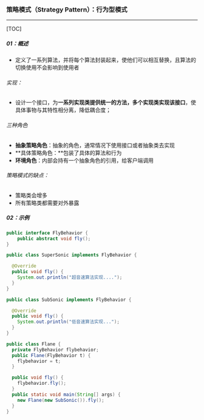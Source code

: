 ### 策略模式（Strategy Pattern）：行为型模式

------

[TOC]

##### 01：概述

- 定义了一系列算法，并将每个算法封装起来，使他们可以相互替换，且算法的切换使用不会影响到使用者

###### 实现：

- 设计一个接口，为**一系列实现类提供统一的方法，多个实现类实现该接口**，使具体事物与其特性相分离，降低耦合度；


###### 三种角色

- **抽象策略角色**：抽象的角色，通常情况下使用接口或者抽象类去实现
- **具体策略角色：**包装了具体的算法和行为
- **环境角色**：内部会持有一个抽象角色的引用，给客户端调用

###### 策略模式的缺点：

- 策略类会增多
- 所有策略类都需要对外暴露

##### 02：示例

```java
public interface FlyBehavior {
	public abstract void fly();
}

public class SuperSonic implements FlyBehavior {

  @Override
  public void fly() {
    System.out.println("超音速算法实现....");
  }
}

public class SubSonic implements FlyBehavior {

  @Override
  public void fly() {
    System.out.println("低音速算法实现...");
  }
}

public class Flane {
  private FlyBehavior flybehavior;
  public Flane(FlyBehavior t) {
    flybehavior = t;
  }

  public void fly() {
    flybehavior.fly();
  }
  public static void main(String[] args) {
  	new Flane(new SubSonic()).fly();
  }
}
```









